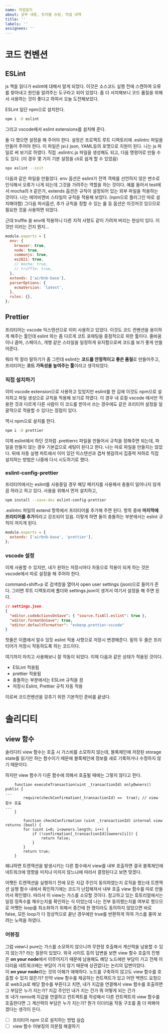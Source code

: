 ```yaml
---
name: 작업일지
about: 공부 내용, 트러블 슈팅, 작업 내역
title: ''
labels: ''
assignees: ''
---
```


# 코드 컨벤션

## ESLint

js 책을 읽다가 eslint에 대해서 알게 되었다. 이것은 소스코드 실행 전에 스캔하여 오류를 찾아내고 원인을 알려주는 도구라고 되어 있었다. 좀 더 서치해보니 코드 품질을 위해서 사용하는 것이 좋다고 하여서 오늘 도전해보았다.

ESLint
일단 npm으로 설치한다.

```bash
npm i -D eslint
```

그리고 vscode에서 eslint extensions를 설치해 준다.

둘 다 했으면 설정을 해 주어야 한다. 설정은 프로젝트 루트 디렉토리에 .eslintrc 파일을 만들어 주어야 한다. 이 파일은 js나 json, YAML등의 포맷으로 지원이 된다. 나는 js 파일로 써 보기로 하였다. 직접 .eslintrc.js 파일을 생성해도 되고, 다음 명령어로 만들 수도 있다. (이 경우 몇 가지 기본 설정을 cli로 쉽게 할 수 있었음)

```bash
npx eslint --init
```

다음과 같은 파일을 만들었다. env 옵션은 eslint가 전역 객체를 선언하지 않은 변수로 인식해서 오류가 나게 되는데 그것을 가려주는 역할을 하는 것이다. 예를 들어서 test에서 mocha의 it 같은거, extends 옵션은 규칙이 설정되어 있는 외부 파일을 적용하는 것이다. 나는 에어비앤비 스타일의 규칙을 적용해 보았다. (npm으로 플러그인 따로 설치해야함) 그다음 파서옵션, 추가 규칙을 정할 수 있는 룰 등 옵션은 이것저것 있으므로 필요한 것을 사용하면 되었다.

근데 truffle 을 env에 적용하니 다른 지적 사항도 같이 가려져 버리는 현상이 있다. 이것만 이러는 건지 뭔지...

```js
module.exports = {
  env: {
    browser: true,
    node: true,
    commonjs: true,
    es2021: true,
    // mocha: true,
    // truffle: true,
  },
  extends: ['airbnb-base'],
  parserOptions: {
    ecmaVersion: 'latest',
  },
  rules: {},
};
```

## Prettier

프리티어는 vscode 익스텐션으로 이미 사용하고 있었다. 이것도 코드 컨벤션을 용이하게 해주는 툴인데 eslint 와는 좀 다르게 코트 포매팅을 중점적으로 위한 툴이다. 줄바꿈이나 콤마, 스페이스, 개행 같은 스타일을 일정하게 유지함으로써 코드를 보기 좋게 만들어준다.

뭐라 딱 잘라 말하기가 좀 그런데 eslint는 **코드를 안정적이고 좋은 품질**로 만들어주고, 프리티어는 **코드 가독성을 높여주는 툴**이라고 생각되었다.

### 직접 설치하기

이미 vscode extension으로 사용하고 있었지만 eslint를 한 김에 이것도 npm으로 설치하고 파일 생성으로 규칙을 적용해 보기로 하였다. 이 경우 내 로컬 vscode 에서만 적용한 것과 다르게 다른 사람이 이 코드를 받아서 쓰는 경우에도 같은 프리티어 설정을 일괄적으로 적용할 수 있다는 장점이 있다.

역시 npm으로 설치를 한다.

```bash
npm i -D prettier
```

이제 eslint에서 하던 것처럼 .prettierrc 파일을 만들어서 규칙을 정해주면 되는데, 파일을 만들지 않는 경우 기본값으로 세팅이 된다고 한다. 나는 따로 파일을 만들지는 않았다. 뒤에 자동 실행 파트에서 이미 있던 익스텐션과 겹쳐 헷갈려서 집중력 저하로 직접 설치하는 방법은 나중에 다시 시도하기로 했다.

### eslint-config-prettier

프리티어에서는 eslint를 사용중일 경우 해당 패키지를 사용해서 충돌이 일어나지 않게끔 하라고 하고 있다. 사용을 위해서 먼저 설치하고,

```bash
npm install --save-dev eslint-config-prettier
```

.eslintrc 파일의 extend 항목에서 프리티어를 추가해 주면 된다. 항목 중에 **마지막에 프리티어를 추가**하라고 강조되어 있음. 이렇게 하면 둘이 충돌하는 부분에서는 eslint 규칙이 꺼지게 된다.

```js
module.exports = {
  extends: ['airbnb-base', 'prettier'],
};
```

### vscode 설정

이제 사용할 수 있지만, 내가 원하는 저장시마다 자동으로 적용이 되게 하는 것은 vscode에서 따로 설정을 해 주어야 한다.

command+shift+p 로 검색창을 열어서 open user settings (json)으로 들어가 준다. 그러면 루트 디렉토리에 폴더와 settings.json이 생겨서 여기서 설정을 해 주면 된다.

```json
// settings.json
{
  "editor.codeActionsOnSave": { "source.fixAll.eslint": true },
  "editor.formatOnSave": true,
  "editor.defaultFormatter": "esbenp.prettier-vscode"
}
```

첫줄은 이름에서 알수 있듯 eslint 적용 사항으로 저장시 변경해준다. 밑의 두 줄은 프리티어가 저장시 작동하도록 하는 코드이다.

여기까지 마치고 사용해보니 잘 작동이 되었다. 이제 다음과 같은 상태가 적용된 것이다.

- ESLint 적용됨
- prettier 적용됨
- 충돌하는 부분에서는 ESLint 규칙을 끔
- 저장시 Eslint, Prettier 규칙 자동 적용

이로써 코드컨벤션을 갖추기 위한 기본적인 준비를 끝냈다.

# 솔리디티

## view 함수

솔리디티 view 함수는 호출 시 가스비를 소모하지 않는데, 블록체인에 저장된 storage state를 읽기만 하는 함수이기 때문에 블록체인에 정보를 새로 기록하거나 수정하지 않기 때문이다.

하지만 view 함수가 다른 함수에 의해서 호출될 때에는 그렇지 않다고 한다.

```
    function executeTransaction(uint _transactionId) onlyOwners() public {
...
        require(checkConfirmation(_transactionId) ==  true); // view 함수 호출
...
    }

        function checkConfirmation (uint _transactionId) internal view returns (bool) {
        for (uint i=0; i<owners.length; i++) {
            if (!confirmation[_transactionId][owners[i]]) {
                return false;
            }
        }
        return true;
    }
```

왜냐하면 트랜잭션을 발생시키는 다른 함수에서 view를 내부 호출하면
결국 블록체인에 네트워크에 영향을 미치냐 미치지 않느냐에 따라서 결정된다고 보면 맞겠다.

어쨋든 트랜잭션을 실행하기 전에 모든 지갑 주인이 동의하였는지 로직을 짰는데 트랜잭션 실행 함수 내에서 확인하기에는 코드가 난잡해져서 내부 호출 view 함수를 따로 만들어서 확인했다. 따라서 이 view는 가스를 소모할 것이다. 참고하고 있는 튜토리얼에서는 일정 정족수를 채우는지를 확인하는 식 이었는데 나는 전부 동의했는지를 여부로 짰으므로 어쨋든 loop를 최소화하기 위해서 중간에 한 명이라도 동의하지 않았으면 바로 false, 모든 loop가 다 정상적으로 끝난 경우에만 true를 반환하게 하여 가스를 줄여 보려는 노력을 하였다.

### 어뷰징

그럼 view나 pure는 가스를 소모하지 않으니까 무한정 호출해서 계산력을 남용할 수 있지 않는가? 라는 질문이 있었다. 외국 사이트 등의 답변을 보면 view 함수 호출의 진행은 **on your node**에서 이루어지기 때문에 남용해도 해당 노드에만 부담이 가고 전체 이더리움 네트워크에는 부담이 가지 않기 때문에 상관없다는 논리의 답변이었다.  
이 **on your node**라는 것의 이해가 애매하다. 노드를 구축하지 않고도 view 함수를 호출할 수 있지 않은가? 만약 view 함수를 제공하는 컨트랙트가 있고 어떤 백엔드 요청으로 web3.js로 해당 함수를 부른다고 치면, 내가 지갑을 연결해서 view 함수를 호출하면 그 부담은 누가 지는가? 지갑 주인인 내가 지는 건가 뭐 어떻게 되는 건가  
또 내가 remix에 지갑을 연결하고 컨트랙트를 작성해서 다른 컨트랙트의 view 함수를 호출한다면 그 계산력의 부담은 누가 지는가? 뭔가 이더리움 작동 구조를 좀 더 파봐야 겠다는 생각이 든다.

- [ ] 프리티어 npm 으로 설치하는 방법 실습
- [ ] view 함수 어뷰징의 의문점 해결하기
